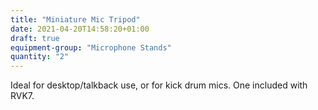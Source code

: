 ```yaml
---
title: "Miniature Mic Tripod"
date: 2021-04-20T14:58:20+01:00
draft: true
equipment-group: "Microphone Stands"
quantity: "2"
---
```

Ideal for desktop/talkback use, or for kick drum mics. One included with RVK7.
